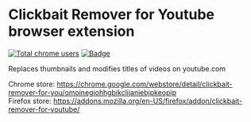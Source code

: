 # Clickbait Remover for Youtube browser extension
<a href="https://chrome.google.com/webstore/detail/clickbait-remover-for-you/omoinegiohhgbikclijaniebjpkeopip"><img src="https://img.shields.io/chrome-web-store/users/omoinegiohhgbikclijaniebjpkeopip?label=Chrome%20Users" alt="Total chrome users"></img></a>
<a href="https://addons.mozilla.org/en-US/firefox/addon/clickbait-remover-for-youtube/"><img src="https://img.shields.io/amo/users/clickbait-remover-for-youtube?label=Firefox%20users" alt="Badge"></img></a>

Replaces thumbnails and modifies titles of videos on youtube.com

Chrome store: https://chrome.google.com/webstore/detail/clickbait-remover-for-you/omoinegiohhgbikclijaniebjpkeopip    
Firefox store: https://addons.mozilla.org/en-US/firefox/addon/clickbait-remover-for-youtube/  
